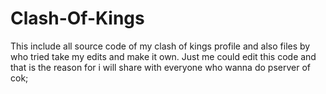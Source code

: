 # Clash-Of-Kings
This include all source code of my clash of kings profile and also files by who tried take my edits and make it own. Just me could edit this code and that is the reason for i will share with everyone who wanna do pserver of cok;
